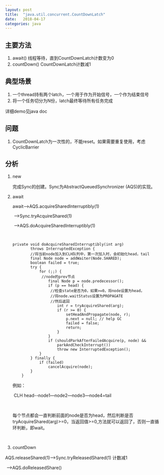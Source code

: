```yaml
---
layout: post
title:  "java.util.concurrent.CountDownLatch"
date:   2018-04-17
categories: java
---
```




## 主要方法

1. await()  线程等待，直到CountDownLatch计数变为0
2. countDown() CountDownLatch计数减1



## 典型场景

1. 一个thread持有两个latch，一个用于作为开始信号，一个作为结束信号
2. 将一个任务切分为N份，latch最终等待所有任务完成

详细demo见java doc



## 问题

1. CountDownLatch为一次性的，不能reset。如果需要重复使用，考虑CyclicBarrier



## 分析

1. new

   完成Sync的创建。Sync为AbstractQueuedSynchronizer (AQS)的实现。

2. await

   await—>AQS.acquireSharedInterruptibly(1)

   ​		—>Sync.tryAcquireShared(1)

   ​		—>AQS.doAcquireSharedInterruptibly(1)

   ​

   ```
   private void doAcquireSharedInterruptibly(int arg)
           throws InterruptedException {
           //将当前node加入到CLH队列中，第一次加入时，会初始化head，tail
           final Node node = addWaiter(Node.SHARED);
           boolean failed = true;
           try {
               for (;;) {
               	//node的prev节点
                   final Node p = node.predecessor();
                   if (p == head) {
                   	//检查state是否为0，如果>=0，将node设置为head，
                   	//将node.waitStatus设置为PROPAGATE
                   	//然后返回
                       int r = tryAcquireShared(arg);
                       if (r >= 0) {
                           setHeadAndPropagate(node, r);
                           p.next = null; // help GC
                           failed = false;
                           return;
                       }
                   }
                   if (shouldParkAfterFailedAcquire(p, node) &&
                       parkAndCheckInterrupt())
                       throw new InterruptedException();
               }
           } finally {
               if (failed)
                   cancelAcquire(node);
           }
       }
   ```

   例如：

   ​	CLH  head--node1—node2—node3—node4=tail

   ​

   ​	每个节点都会一直判断前面的node是否为head，然后判断是否tryAcquireShared(arg)>=0，当返回值>=0,方法就可以返回了，否则一直循环判断，即wait。

   ​

3. countDown


AQS.releaseShared(1)—>Sync.tryReleasedShared(1) 计数减1

​				—>AQS.doReleasedShare()

